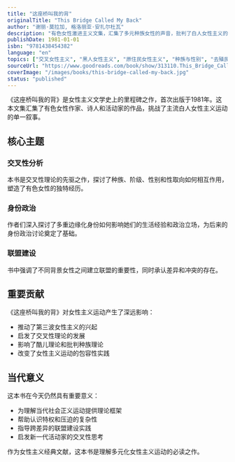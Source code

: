 ```yaml
---
title: "这座桥叫我的背"
originalTitle: "This Bridge Called My Back"
author: "谢丽·莫拉加, 格洛丽亚·安扎尔杜瓦"
description: "有色女性激进主义文集，汇集了多元种族女性的声音，批判了白人女性主义的局限性，推动了交叉性女性主义的发展。"
publishDate: 1981-01-01
isbn: "9781438454382"
language: "en"
topics: ["交叉女性主义", "黑人女性主义", "原住民女性主义", "种族与性别", "去殖民女性主义"]
sourceUrl: "https://www.goodreads.com/book/show/313110.This_Bridge_Called_My_Back"
coverImage: "/images/books/this-bridge-called-my-back.jpg"
status: "published"
---
```


《这座桥叫我的背》是女性主义文学史上的里程碑之作，首次出版于1981年。这本文集汇集了有色女性作家、诗人和活动家的作品，挑战了主流白人女性主义运动的单一叙事。

## 核心主题

### 交叉性分析
本书是交叉性理论的先驱之作，探讨了种族、阶级、性别和性取向如何相互作用，塑造了有色女性的独特经历。

### 身份政治
作者们深入探讨了多重边缘化身份如何影响她们的生活经验和政治立场，为后来的身份政治讨论奠定了基础。

### 联盟建设
书中强调了不同背景女性之间建立联盟的重要性，同时承认差异和冲突的存在。

## 重要贡献

《这座桥叫我的背》对女性主义运动产生了深远影响：

- 推动了第三波女性主义的兴起
- 启发了交叉性理论的发展
- 影响了酷儿理论和批判种族理论
- 改变了女性主义运动的包容性实践

## 当代意义

这本书在今天仍然具有重要意义：

- 为理解当代社会正义运动提供理论框架
- 帮助认识特权和压迫的复杂性
- 指导跨差异的联盟建设实践
- 启发新一代活动家的交叉性思考

作为女性主义经典文献，这本书是理解多元化女性主义运动的必读之作。